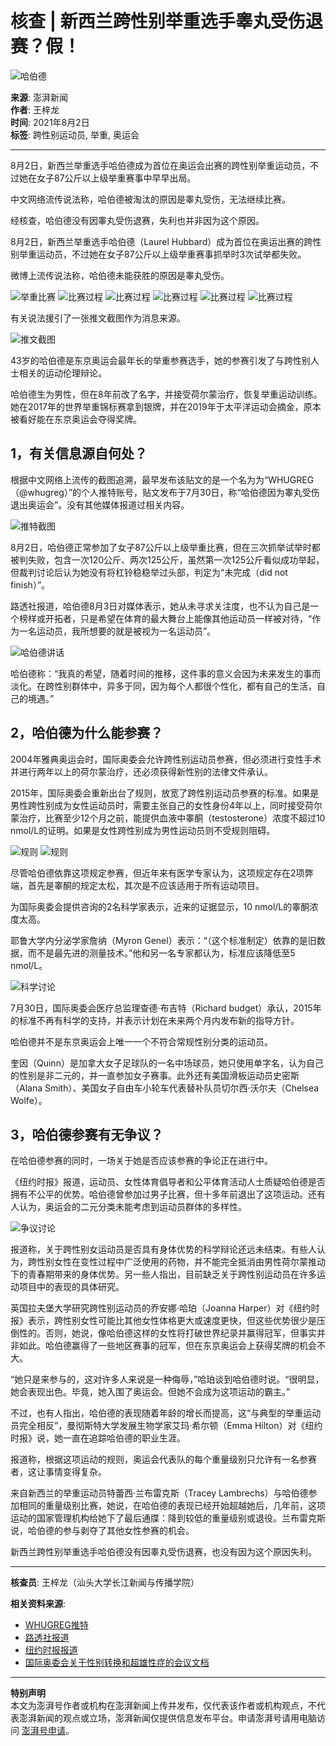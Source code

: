 # 核查 | 新西兰跨性别举重选手睾丸受伤退赛？假！

![哈伯德](https://image.thepaper.cn/publish/interaction/image/3/871/349.jpg)

**来源**: 澎湃新闻  
**作者**: 王梓龙  
**时间**: 2021年8月2日  
**标签**: 跨性别运动员, 举重, 奥运会

---

8月2日，新西兰举重选手哈伯德成为首位在奥运会出赛的跨性别举重运动员，不过她在女子87公斤以上级举重赛事中早早出局。

中文网络流传说法称，哈伯德被淘汰的原因是睾丸受伤，无法继续比赛。

经核查，哈伯德没有因睾丸受伤退赛，失利也并非因为这个原因。

8月2日，新西兰举重选手哈伯德（Laurel Hubbard）成为首位在奥运出赛的跨性别举重运动员，不过她在女子87公斤以上级举重赛事抓举时3次试举都失败。

微博上流传说法称，哈伯德未能获胜的原因是睾丸受伤。

![举重比赛](https://imagepphcloud.thepaper.cn/pph/image/146/220/198.jpg)
![比赛过程](https://imagepphcloud.thepaper.cn/pph/image/146/220/209.jpg)
![比赛过程](https://imagepphcloud.thepaper.cn/pph/image/146/220/215.jpg)
![比赛过程](https://imagepphcloud.thepaper.cn/pph/image/146/220/221.jpg)
![比赛过程](https://imagepphcloud.thepaper.cn/pph/image/146/220/229.jpg)
![比赛过程](https://imagepphcloud.thepaper.cn/pph/image/146/220/233.jpg)

有关说法援引了一张推文截图作为消息来源。

![推文截图](https://imagepphcloud.thepaper.cn/pph/image/146/220/236.jpg)

43岁的哈伯德是东京奥运会最年长的举重参赛选手，她的参赛引发了与跨性别人士相关的运动伦理辩论。

哈伯德生为男性，但在8年前改了名字，并接受荷尔蒙治疗，恢复举重运动训练。她在2017年的世界举重锦标赛拿到银牌，并在2019年于太平洋运动会摘金，原本被看好能在东京奥运会夺得奖牌。

## 1，有关信息源自何处？

根据中文网络上流传的截图追溯，最早发布该贴文的是一个名为为“WHUGREG（@whugreg）”的个人推特账号，贴文发布于7月30日，称“哈伯德因为睾丸受伤退出奥运会”。没有其他媒体报道过相关内容。

![推特截图](https://imagepphcloud.thepaper.cn/pph/image/146/220/244.jpg)

8月2日，哈伯德正常参加了女子87公斤以上级举重比赛，但在三次抓举试举时都被判失败，包含一次120公斤、两次125公斤，虽然第一次125公斤看似成功举起，但裁判讨论后认为她没有将杠铃稳稳举过头部，判定为“未完成（did not finish）”。

路透社报道，哈伯德8月3日对媒体表示，她从未寻求关注度，也不认为自己是一个榜样或开拓者，只是希望在体育的最大舞台上能像其他运动员一样被对待，“作为一名运动员，我所想要的就是被视为一名运动员”。

![哈伯德讲话](https://imagepphcloud.thepaper.cn/pph/image/146/220/249.jpg)

哈伯德称：“我真的希望，随着时间的推移，这件事的意义会因为未来发生的事而淡化。在跨性别群体中，异多于同，因为每个人都很个性化，都有自己的生活，自己的境遇。”

## 2，哈伯德为什么能参赛？

2004年雅典奥运会时，国际奥委会允许跨性别运动员参赛，但必须进行变性手术并进行两年以上的荷尔蒙治疗，还必须获得新性别的法律文件承认。

2015年，国际奥委会重新出台了规则，放宽了跨性别运动员参赛的标准。如果是男性跨性别成为女性运动员时，需要主张自己的女性身份4年以上，同时接受荷尔蒙治疗，比赛至少12个月之前，能提供血液中睾酮（testosterone）浓度不超过10 nmol/L的证明。如果是女性跨性别成为男性运动员则不受规则阻碍。

![规则](https://imagepphcloud.thepaper.cn/pph/image/146/220/253.jpg)
![规则](https://imagepphcloud.thepaper.cn/pph/image/146/220/257.jpg)

尽管哈伯德依靠这项规定参赛，但近年来有医学专家认为，这项规定存在2项弊端，首先是睾酮的规定太松，其次是不应该适用于所有运动项目。

为国际奥委会提供咨询的2名科学家表示，近来的证据显示，10 nmol/L的睾酮浓度太高。

耶鲁大学内分泌学家詹纳（Myron Genel）表示：“（这个标准制定）依靠的是旧数据，而不是最先进的测量技术。”他和另一名专家都认为，标准应该降低至5 nmol/L。

![科学讨论](https://imagepphcloud.thepaper.cn/pph/image/146/220/260.jpg)

7月30日，国际奥委会医疗总监理查德·布吉特（Richard budget）承认，2015年的标准不再有科学的支持，并表示计划在未来两个月内发布新的指导方针。

哈伯德并不是东京奥运会上唯一一个不符合常规性别分类的运动员。

奎因（Quinn）是加拿大女子足球队的一名中场球员，她只使用单字名，认为自己的性别是非二元的，并一直参加女子赛事。此外还有美国滑板运动员史密斯（Alana Smith）、美国女子自由车小轮车代表替补队员切尔西·沃尔夫（Chelsea Wolfe）。

## 3，哈伯德参赛有无争议？

在哈伯德参赛的同时，一场关于她是否应该参赛的争论正在进行中。

《纽约时报》报道，运动员、女性体育倡导者和公平体育活动人士质疑哈伯德是否拥有不公平的优势。哈伯德曾参加过男子比赛，但十多年前退出了这项运动。还有人认为，奥运会的二元分类未能考虑到运动员群体的多样性。

![争议讨论](https://imagepphcloud.thepaper.cn/pph/image/146/220/266.jpg)

报道称，关于跨性别女运动员是否具有身体优势的科学辩论还远未结束。有些人认为，跨性别女性在变性过程中广泛使用的药物，并不能完全抵消由男性荷尔蒙推动下的青春期带来的身体优势。另一些人指出，目前缺乏关于跨性别运动员在许多运动项目中的表现的具体研究。

英国拉夫堡大学研究跨性别运动员的乔安娜·哈珀（Joanna Harper）对《纽约时报》表示，跨性别女性可能比其他女性体格更大或速度更快，但这些优势很少是压倒性的。否则，她说，像哈伯德这样的女性将打破世界纪录并赢得冠军，但事实并非如此。哈伯德赢得了一些地区赛事的冠军，但在东京奥运会上获得奖牌的机会不大。

“她只是来参与的，这对许多人来说是一种侮辱，”哈珀谈到哈伯德时说。“很明显，她会表现出色。毕竟，她入围了奥运会。但她不会成为这项运动的霸主。”

不过，也有人指出，哈伯德的表现随着年龄的增长而提高，这“与典型的举重运动员完全相反”，曼彻斯特大学发展生物学家艾玛·希尔顿（Emma Hilton）对《纽约时报》说，她一直在追踪哈伯德的职业生涯。

报道称，根据这项运动的规则，奥运会代表队的每个重量级别只允许有一名参赛者，这让事情变得复杂。

来自新西兰的举重运动员特蕾西·兰布雷克斯（Tracey Lambrechs）与哈伯德参加相同的重量级别比赛，她说，在哈伯德的表现已经开始超越她后，几年前，这项运动的国家管理机构给她下了最后通牒：降到较低的重量级别或退役。兰布雷克斯说，哈伯德的参与剥夺了其他女性参赛的机会。

新西兰跨性别举重选手哈伯德没有因睾丸受伤退赛，也没有因为这个原因失利。

---

**核查员**: 王梓龙（汕头大学长江新闻与传播学院）

**相关资料来源**:
- [WHUGREG推特](https://twitter.com/whugreg/status/1421094859188932608)
- [路透社报道](https://www.reuters.com/lifestyle/sports/history-maker-hubbard-says-not-transgender-role-model-an-athlete-2021-08-03/)
- [纽约时报报道](https://www.nytimes.com/2021/07/31/sports/laurel-hubbard-trans-weight-lifting.html?searchResultPosition=2)
- [国际奥委会关于性别转换和超雄性症的会议文档](https://stillmed.olympic.org/Documents/Commissions_PDFfiles/Medical_commission/2015-11_ioc_consensus_meeting_on_sex_reassignment_and_hyperandrogenism-en.pdf)

---

**特别声明**  
本文为澎湃号作者或机构在澎湃新闻上传并发布，仅代表该作者或机构观点，不代表澎湃新闻的观点或立场，澎湃新闻仅提供信息发布平台。申请澎湃号请用电脑访问 [澎湃号申请](https://renzheng.thepaper.cn)。
